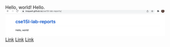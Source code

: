 Hello, world!
Hello.
![Image](2022-01-13.png)
[Link](https://github.com/iroque4/cse15l-lab-reports.git)
[Link](webpage.md)
[Link](https://iroque4.github.io/cse15l-lab-reports/webpage.md)